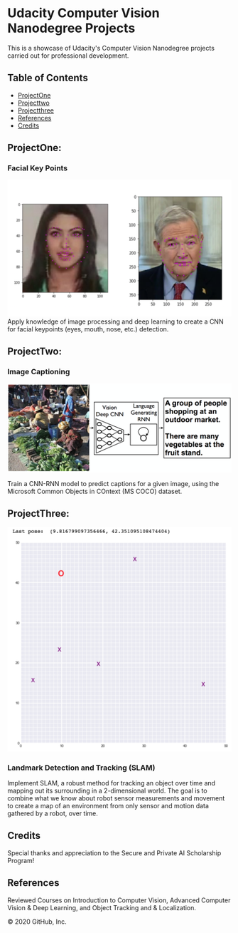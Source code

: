 # Udacity Computer Vision Nanodegree Projects

This is a showcase of Udacity's Computer Vision Nanodegree projects carried out for professional development.


## Table of Contents

* [ProjectOne](#projectOne)
* [Projecttwo](#projectTwo)
* [Projectthree](#projectThree)
* [References](#references)
* [Credits](#credits)



## ProjectOne: 
### Facial Key Points

![](project3/screen-shot-2018-04-10-at-8.24.14-pm.png)
Apply knowledge of image processing and deep learning to create a CNN for facial keypoints (eyes, mouth, nose, etc.) detection.

## ProjectTwo: 
### Image Captioning

![](project3/image-captioning.png)

Train a CNN-RNN model to predict captions for a given image, using the Microsoft Common Objects in COntext (MS COCO) dataset.

## ProjectThree:

![](slam-graph.png)
### Landmark Detection and Tracking (SLAM)
Implement SLAM, a robust method for tracking an object over time and mapping out its surrounding in a 2-dimensional world. The goal is to combine what we know about robot sensor measurements and movement to create a map of an environment from only sensor and motion data gathered by a robot, over time.

## Credits
Special thanks and appreciation to the Secure and Private AI Scholarship Program!

## References
Reviewed Courses on Introduction to Computer Vision, Advanced Computer Vision & Deep Learning, and  Object Tracking and & Localization.

© 2020 GitHub, Inc.
